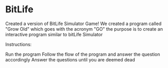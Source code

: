 # BitLife
Created a version of BitLife Simulator Game!
We created a program called "Grow Old" which goes with the acronym "GO" the purpose is to create an interactive program similar to bitLife Simulator

Instructions:

Run the program
Follow the flow of the program and answer the question accordingly
Answer the questions until you are deemed dead
